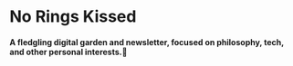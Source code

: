 # No Rings Kissed
#### A fledgling digital garden and newsletter, focused on philosophy, tech, and other personal interests.🍃

